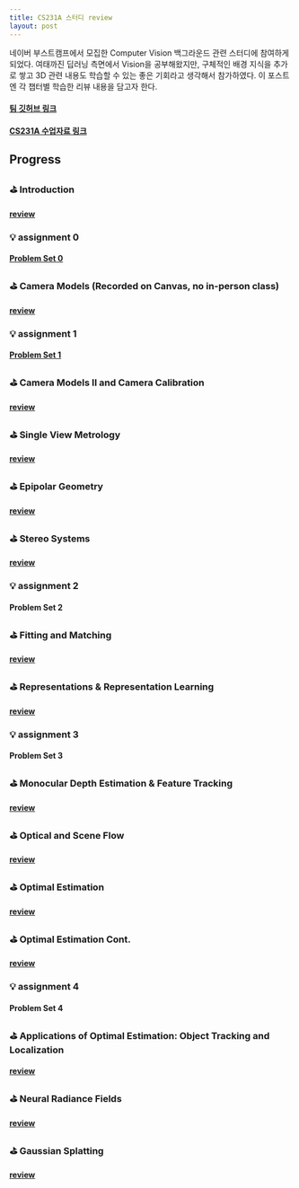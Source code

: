 ```yaml
---
title: CS231A 스터디 review
layout: post
---
```


네이버 부스트캠프에서 모집한 Computer Vision 백그라운드 관련 스터디에 참여하게 되었다.
여태까진 딥러닝 측면에서 Vision을 공부해왔지만, 구체적인 배경 지식을 추가로 쌓고 3D 관련 내용도 학습할 수 있는 좋은 기회라고 생각해서 참가하였다.
이 포스트엔 각 챕터별 학습한 리뷰 내용을 담고자 한다.

#### [팀 깃허브 링크](https://github.com/boyamie/CS231A_study)
#### [CS231A 수업자료 링크](https://web.stanford.edu/class/cs231a/syllabus.html)


## Progress
### ⛳️ Introduction
#### [review](https://haneol-kijm.github.io/2024/08/22/CS231A-001)

### 💡 assignment 0
#### [Problem Set 0](https://haneol-kijm.github.io/2024/08/24/CS231A-ps0)

### ⛳️ Camera Models (Recorded on Canvas, no in-person class)
#### [review](https://haneol-kijm.github.io/2024/08/22/CS231A-002)

### 💡 assignment 1
#### [Problem Set 1](https://haneol-kijm.github.io/2024/08/24/CS231A-ps1)

### ⛳️ Camera Models II and Camera Calibration
#### [review](https://haneol-kijm.github.io/2024/08/27/CS231A-003)

### ⛳️ Single View Metrology
#### [review](https://haneol-kijm.github.io/2024/08/28/CS231A-004)

### ⛳️ Epipolar Geometry
#### [review](https://haneol-kijm.github.io/2024/08/27/CS231A-005)

### ⛳️ Stereo Systems
#### [review](https://haneol-kijm.github.io/2024/08/27/CS231A-006)

### 💡 assignment 2
#### Problem Set 2

### ⛳️ Fitting and Matching
#### [review](https://haneol-kijm.github.io/2024/08/27/CS231A-007)

### ⛳️ Representations & Representation Learning
#### [review](https://haneol-kijm.github.io/2024/08/27/CS231A-008)

### 💡 assignment 3
#### Problem Set 3

### ⛳️ Monocular Depth Estimation & Feature Tracking
#### [review](https://haneol-kijm.github.io/2024/08/27/CS231A-009)

### ⛳️ Optical and Scene Flow
#### [review](https://haneol-kijm.github.io/2024/08/27/CS231A-010)

### ⛳️ Optimal Estimation
#### [review](https://haneol-kijm.github.io/2024/08/27/CS231A-011)

### ⛳️ Optimal Estimation Cont.
#### [review](https://haneol-kijm.github.io/2024/08/27/CS231A-012)

### 💡 assignment 4
#### Problem Set 4

### ⛳️ Applications of Optimal Estimation: Object Tracking and Localization
#### [review](https://haneol-kijm.github.io/2024/08/27/CS231A-013)

### ⛳️ Neural Radiance Fields
#### [review](https://haneol-kijm.github.io/2024/08/27/CS231A-014)

### ⛳️ Gaussian Splatting
#### [review](https://haneol-kijm.github.io/2024/08/27/CS231A-015)
